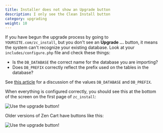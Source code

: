 ```yaml
---
title: Installer does not show an Upgrade button
description: I only see the Clean Install button
category: upgrading 
weight: 10
---
```


If you have begun the upgrade process by going to `YOURSITE.com/zc_install`, but you don't see an **Upgrade ...** button, it means the system can't recognize your existing database.  Look at your `includes/configure.php` file and check these things: 

- Is the `DB_DATABASE` the correct name for the database you are importing? 
- Does `DB_PREFIX` correctly reflect the prefix used on the tables in the database? 

See [this article](/user/miscellaneous/configure/) for a discussion of the values `DB_DATABASE` and `DB_PREFIX`. 

When everything is configured correctly, you should see this at the bottom of the screen on the first page of `zc_install`: 

![Use the upgrade button!](/images/upgrade_button_210.png)

Older versions of Zen Cart have buttons like this: 

![Use the upgrade button!](/images/upgrade_button.png)

